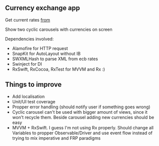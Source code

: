 ## Currency exchange app 
Get current rates [from](https://www.ecb.europa.eu/stats/eurofxref/eurofxref-daily.xml)

Show two cyclic carousels with currencies on screen

Dependencies involved: 
* Alamofire for HTTP request
* SnapKit for AutoLayout without IB
* SWXMLHash to parse XML from ecb rates
* Swinject for DI
* RxSwift, RxCocoa, RxTest for MVVM and Rx :)

## Things to improve

* Add localisation
* Unit/UI test coverage
* Propper error handling (should notify user if something goes wrong)
* Cyclic carousel can't be used with bigger amount of views, since it won't recycle them. Beside carousel adding new currencies should be easy
* MVVM + RxSwift. I guess I'm not using Rx properly. Should change all Variables to propper Observable/Driver and use event flow instead of trying to mix imperative and FRP paradigms
